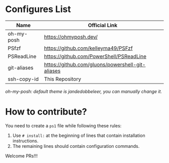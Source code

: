 # Configures List

| Name        | Official Link                                    |
| ----------- | ------------------------------------------------ |
| oh-my-posh  | https://ohmyposh.dev/                            |
| PSfzf       | https://github.com/kelleyma49/PSFzf              |
| PSReadLine  | https://github.com/PowerShell/PSReadLine         |
| git-aliases | https://github.com/gluons/powershell-git-aliases |
| ssh-copy-id | This Repository                                  |

*oh-my-posh: default theme is jandedobbeleer, you can manually change it.*

# How to contribute?

You need to create a `ps1` file while following these rules:

1. Use `# install:` at the beginning of lines that contain installation instructions.
2. The remaining lines should contain configuration commands.

Welcome PRs!!!